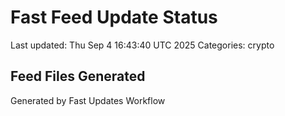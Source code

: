 # Fast Feed Update Status
Last updated: Thu Sep  4 16:43:40 UTC 2025
Categories: crypto

## Feed Files Generated

Generated by Fast Updates Workflow

